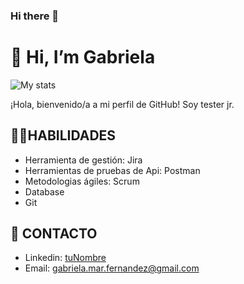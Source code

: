 ### Hi there 👋

<!--
**Gabrielafernandez88/Gabrielafernandez88** is a ✨ _special_ ✨ repository because its `README.md` (this file) appears on your GitHub profile.

Here are some ideas to get you started:

- 🔭 I’m currently working on ...
- 🌱 I’m currently learning ...
- 👯 I’m looking to collaborate on ...
- 🤔 I’m looking for help with ...
- 💬 Ask me about ...
- 📫 How to reach me: ...
- 😄 Pronouns: ...
- ⚡ Fun fact: ...
-->
# 👋 Hi, I’m Gabriela
![My stats](https://github-readme-stats.vercel.app/api?username=gabrielafernandez88&count_private=true&show_icons=true&theme=radical)

¡Hola, bienvenido/a a mi perfil de GitHub!
Soy tester jr.

## 💪🏼HABILIDADES
- Herramienta de gestión: Jira
- Herramientas de pruebas de Api: Postman
- Metodologias ágiles: Scrum 
- Database
- Git

## 👀 CONTACTO
- Linkedin: [tuNombre](https://www.linkedin.com/in/tulinkedin/)
- Email: gabriela.mar.fernandez@gmail.com
